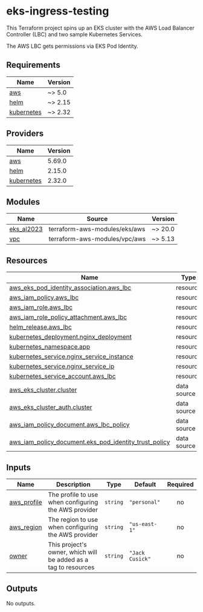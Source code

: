 # eks-ingress-testing

This Terraform project spins up an EKS cluster with the AWS Load Balancer Controller (LBC) and two sample Kubernetes Services.

The AWS LBC gets permissions via EKS Pod Identity.

## Requirements

| Name | Version |
|------|---------|
| <a name="requirement_aws"></a> [aws](#requirement\_aws) | ~> 5.0 |
| <a name="requirement_helm"></a> [helm](#requirement\_helm) | ~> 2.15 |
| <a name="requirement_kubernetes"></a> [kubernetes](#requirement\_kubernetes) | ~> 2.32 |

## Providers

| Name | Version |
|------|---------|
| <a name="provider_aws"></a> [aws](#provider\_aws) | 5.69.0 |
| <a name="provider_helm"></a> [helm](#provider\_helm) | 2.15.0 |
| <a name="provider_kubernetes"></a> [kubernetes](#provider\_kubernetes) | 2.32.0 |

## Modules

| Name | Source | Version |
|------|--------|---------|
| <a name="module_eks_al2023"></a> [eks\_al2023](#module\_eks\_al2023) | terraform-aws-modules/eks/aws | ~> 20.0 |
| <a name="module_vpc"></a> [vpc](#module\_vpc) | terraform-aws-modules/vpc/aws | ~> 5.13 |

## Resources

| Name | Type |
|------|------|
| [aws_eks_pod_identity_association.aws_lbc](https://registry.terraform.io/providers/hashicorp/aws/latest/docs/resources/eks_pod_identity_association) | resource |
| [aws_iam_policy.aws_lbc](https://registry.terraform.io/providers/hashicorp/aws/latest/docs/resources/iam_policy) | resource |
| [aws_iam_role.aws_lbc](https://registry.terraform.io/providers/hashicorp/aws/latest/docs/resources/iam_role) | resource |
| [aws_iam_role_policy_attachment.aws_lbc](https://registry.terraform.io/providers/hashicorp/aws/latest/docs/resources/iam_role_policy_attachment) | resource |
| [helm_release.aws_lbc](https://registry.terraform.io/providers/hashicorp/helm/latest/docs/resources/release) | resource |
| [kubernetes_deployment.nginx_deployment](https://registry.terraform.io/providers/hashicorp/kubernetes/latest/docs/resources/deployment) | resource |
| [kubernetes_namespace.app](https://registry.terraform.io/providers/hashicorp/kubernetes/latest/docs/resources/namespace) | resource |
| [kubernetes_service.nginx_service_instance](https://registry.terraform.io/providers/hashicorp/kubernetes/latest/docs/resources/service) | resource |
| [kubernetes_service.nginx_service_ip](https://registry.terraform.io/providers/hashicorp/kubernetes/latest/docs/resources/service) | resource |
| [kubernetes_service_account.aws_lbc](https://registry.terraform.io/providers/hashicorp/kubernetes/latest/docs/resources/service_account) | resource |
| [aws_eks_cluster.cluster](https://registry.terraform.io/providers/hashicorp/aws/latest/docs/data-sources/eks_cluster) | data source |
| [aws_eks_cluster_auth.cluster](https://registry.terraform.io/providers/hashicorp/aws/latest/docs/data-sources/eks_cluster_auth) | data source |
| [aws_iam_policy_document.aws_lbc_policy](https://registry.terraform.io/providers/hashicorp/aws/latest/docs/data-sources/iam_policy_document) | data source |
| [aws_iam_policy_document.eks_pod_identity_trust_policy](https://registry.terraform.io/providers/hashicorp/aws/latest/docs/data-sources/iam_policy_document) | data source |

## Inputs

| Name | Description | Type | Default | Required |
|------|-------------|------|---------|:--------:|
| <a name="input_aws_profile"></a> [aws\_profile](#input\_aws\_profile) | The profile to use when configuring the AWS provider | `string` | `"personal"` | no |
| <a name="input_aws_region"></a> [aws\_region](#input\_aws\_region) | The region to use when configuring the AWS provider | `string` | `"us-east-1"` | no |
| <a name="input_owner"></a> [owner](#input\_owner) | This project's owner, which will be added as a tag to resources | `string` | `"Jack Cusick"` | no |

## Outputs

No outputs.

